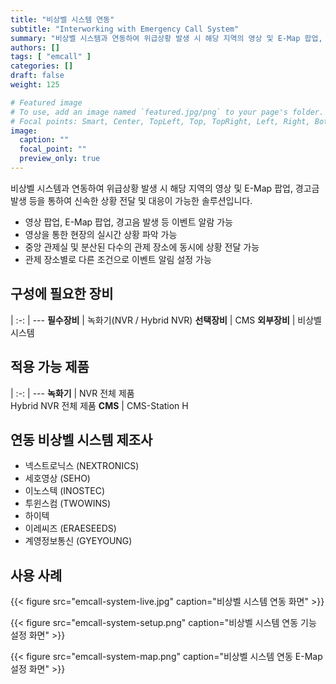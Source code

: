 ```yaml
---
title: "비상벨 시스템 연동"
subtitle: "Interworking with Emergency Call System"
summary: "비상벨 시스템과 연동하여 위급상황 발생 시 해당 지역의 영상 및 E-Map 팝업, 경고금 발생 등을 통하여 신속한 상황 전달 및 대응이 가능한 솔루션입니다."
authors: []
tags: [ "emcall" ]
categories: []
draft: false
weight: 125

# Featured image
# To use, add an image named `featured.jpg/png` to your page's folder.
# Focal points: Smart, Center, TopLeft, Top, TopRight, Left, Right, BottomLeft, Bottom, BottomRight.
image:
  caption: ""
  focal_point: ""
  preview_only: true
---
```


비상벨 시스템과 연동하여 위급상황 발생 시 해당 지역의 영상 및 E-Map 팝업, 경고금 발생 등을 통하여 신속한 상황 전달 및 대응이 가능한 솔루션입니다.

- 영상 팝업, E-Map 팝업, 경고음 발생 등 이벤트 알람 가능
- 영상을 통한 현장의 실시간 상황 파악 가능
- 중앙 관제실 및 분산된 다수의 관제 장소에 동시에 상황 전달 가능
- 관제 장소별로 다른 조건으로 이벤트 알림 설정 가능

<div class="container">
<div class="row">
<div class="col-12 col-sm-6 pl-0">

## 구성에 필요한 장비

|
:-: | ---
**필수장비** | 녹화기(NVR / Hybrid NVR)
**선택장비** | CMS
**외부장비** | 비상벨 시스템

</div>
<div class="col-12 col-sm-6 pl-0">

## 적용 가능 제품

|
:-: | ---
**녹화기** | NVR 전체 제품<br>Hybrid NVR 전체 제품
**CMS** | CMS-Station H

</div>
</div>
</div>

## 연동 비상벨 시스템 제조사

- 넥스트로닉스 (NEXTRONICS)
- 세호영상 (SEHO)
- 이노스텍 (INOSTEC)
- 투윈스컴 (TWOWINS)
- 하이텍 
- 이레씨즈 (ERAESEEDS)
- 계영정보통신 (GYEYOUNG)

## 사용 사례

{{< figure src="emcall-system-live.jpg" caption="비상벨 시스템 연동 화면" >}}

{{< figure src="emcall-system-setup.png" caption="비상벨 시스템 연동 기능 설정 화면" >}}

{{< figure src="emcall-system-map.png" caption="비상벨 시스템 연동 E-Map 설정 화면" >}}
